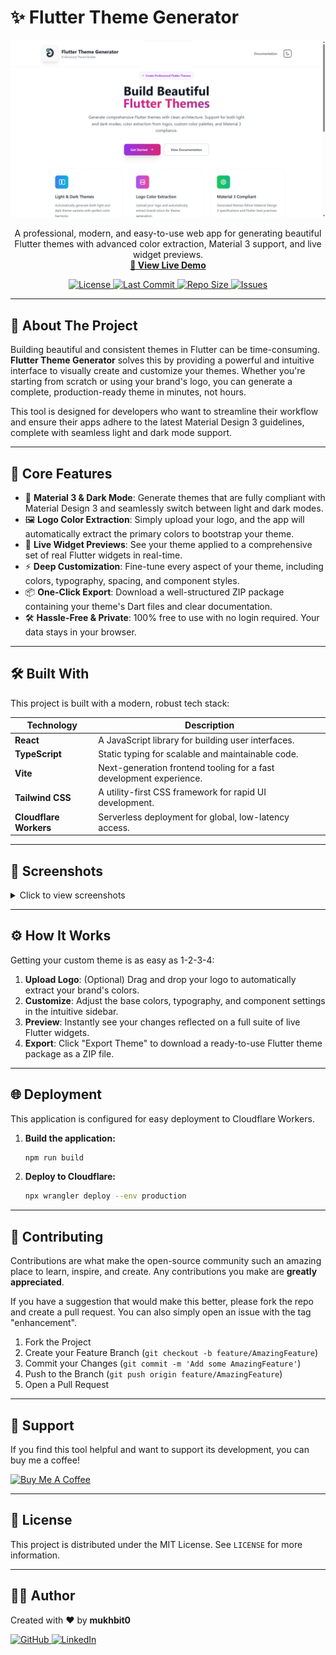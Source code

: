# ✨ Flutter Theme Generator

<p align="center">
  <img src="https://raw.githubusercontent.com/mukhbit0/Flutter-Theme-Generator/main/screenshots/HomePage.png" alt="Flutter Theme Generator Banner" />
</p>

<p align="center">
  A professional, modern, and easy-to-use web app for generating beautiful Flutter themes with advanced color extraction, Material 3 support, and live widget previews.
  <br />
  <strong><a href="https://flutter-theme-generator.mukhbit000.workers.dev">🚀 View Live Demo</a></strong>
</p>

<p align="center">
    <a href="https://github.com/mukhbit0/Flutter-Theme-Generator/blob/main/LICENSE">
        <img src="https://img.shields.io/github/license/mukhbit0/Flutter-Theme-Generator?style=for-the-badge" alt="License">
    </a>
    <a href="https://github.com/mukhbit0/Flutter-Theme-Generator/commits/main">
        <img src="https://img.shields.io/github/last-commit/mukhbit0/Flutter-Theme-Generator?style=for-the-badge" alt="Last Commit">
    </a>
    <a href="https://github.com/mukhbit0/Flutter-Theme-Generator">
        <img src="https://img.shields.io/github/repo-size/mukhbit0/Flutter-Theme-Generator?style=for-the-badge" alt="Repo Size">
    </a>
    <a href="https://github.com/mukhbit0/Flutter-Theme-Generator/issues">
        <img src="https://img.shields.io/github/issues/mukhbit0/Flutter-Theme-Generator?style=for-the-badge" alt="Issues">
    </a>
</p>

---

## 🌟 About The Project

Building beautiful and consistent themes in Flutter can be time-consuming. **Flutter Theme Generator** solves this by providing a powerful and intuitive interface to visually create and customize your themes. Whether you're starting from scratch or using your brand's logo, you can generate a complete, production-ready theme in minutes, not hours.

This tool is designed for developers who want to streamline their workflow and ensure their apps adhere to the latest Material Design 3 guidelines, complete with seamless light and dark mode support.

---

## 🚀 Core Features

-   🎨 **Material 3 & Dark Mode**: Generate themes that are fully compliant with Material Design 3 and seamlessly switch between light and dark modes.
-   🖼️ **Logo Color Extraction**: Simply upload your logo, and the app will automatically extract the primary colors to bootstrap your theme.
-   🧩 **Live Widget Previews**: See your theme applied to a comprehensive set of real Flutter widgets in real-time.
-   ⚡ **Deep Customization**: Fine-tune every aspect of your theme, including colors, typography, spacing, and component styles.
-   📦 **One-Click Export**: Download a well-structured ZIP package containing your theme's Dart files and clear documentation.
-   🛠️ **Hassle-Free & Private**: 100% free to use with no login required. Your data stays in your browser.

---

## 🛠️ Built With

This project is built with a modern, robust tech stack:

| Technology         | Description                                                      |
| ------------------ | ---------------------------------------------------------------- |
| **React** | A JavaScript library for building user interfaces.               |
| **TypeScript** | Static typing for scalable and maintainable code.                |
| **Vite** | Next-generation frontend tooling for a fast development experience. |
| **Tailwind CSS** | A utility-first CSS framework for rapid UI development.          |
| **Cloudflare Workers** | Serverless deployment for global, low-latency access.            |

---

## 📸 Screenshots

<details>
<summary>Click to view screenshots</summary>
<br>

| Getting Started                                                                                                | Theme Generator                                                                                                  |
| -------------------------------------------------------------------------------------------------------------- | ---------------------------------------------------------------------------------------------------------------- |
| <img src="https://raw.githubusercontent.com/mukhbit0/Flutter-Theme-Generator/main/screenshots/GettingStarted.png" alt="Getting Started" /> | <img src="https://raw.githubusercontent.com/mukhbit0/Flutter-Theme-Generator/main/screenshots/ThemeGenerator.png" alt="Theme Generator" /> |
| **Theme Preview** |
| <img src="https://raw.githubusercontent.com/mukhbit0/Flutter-Theme-Generator/main/screenshots/ThemePreview.png" alt="Theme Preview" />     |

| Home Page Dark Mode |
| <img src="https://raw.githubusercontent.com/mukhbit0/Flutter-Theme-Generator/main/screenshots/HomePageDarkMode.png" alt="Home Page Dark Mode" /> |

</details>

---

## ⚙️ How It Works

Getting your custom theme is as easy as 1-2-3-4:

1.  **Upload Logo**: (Optional) Drag and drop your logo to automatically extract your brand's colors.
2.  **Customize**: Adjust the base colors, typography, and component settings in the intuitive sidebar.
3.  **Preview**: Instantly see your changes reflected on a full suite of live Flutter widgets.
4.  **Export**: Click "Export Theme" to download a ready-to-use Flutter theme package as a ZIP file.

---

## 🌐 Deployment

This application is configured for easy deployment to Cloudflare Workers.

1.  **Build the application:**
    ```sh
    npm run build
    ```
2.  **Deploy to Cloudflare:**
    ```sh
    npx wrangler deploy --env production
    ```

---

## 🤝 Contributing

Contributions are what make the open-source community such an amazing place to learn, inspire, and create. Any contributions you make are **greatly appreciated**.

If you have a suggestion that would make this better, please fork the repo and create a pull request. You can also simply open an issue with the tag "enhancement".

1.  Fork the Project
2.  Create your Feature Branch (`git checkout -b feature/AmazingFeature`)
3.  Commit your Changes (`git commit -m 'Add some AmazingFeature'`)
4.  Push to the Branch (`git push origin feature/AmazingFeature`)
5.  Open a Pull Request

---

## 🙏 Support

If you find this tool helpful and want to support its development, you can buy me a coffee!

<a href="https://www.buymeacoffee.com/mukhbit" target="_blank">
  <img src="https://cdn.buymeacoffee.com/buttons/v2/default-yellow.png" alt="Buy Me A Coffee" height="45">
</a>

---

## 📄 License

This project is distributed under the MIT License. See `LICENSE` for more information.

---

## 👨‍💻 Author

Created with ❤️ by **mukhbit0**

<a href="https://github.com/mukhbit0" target="_blank">
    <img src="https://img.shields.io/badge/GitHub-181717?style=for-the-badge&logo=github&logoColor=white" alt="GitHub">
</a>
<a href="https://www.linkedin.com/in/mukhbit/" target="_blank">
    <img src="https://img.shields.io/badge/LinkedIn-0A66C2?style=for-the-badge&logo=linkedin&logoColor=white" alt="LinkedIn">
</a>
